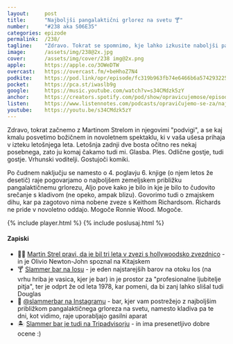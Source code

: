 ```yaml
---
layout: 	post
title:  	"Najboljši pangalaktični grlorez na svetu 🍸"
number: 	"#238 aka S06E35"
categories:	epizode
permalink:	/238/
tagline: 	"Zdravo. Tokrat se spomnimo, kje lahko izkusite naboljši pangalaktični grlorez na svetu. Blizu je, v Grčiji, na otoku Ios, v Slammer baru."
image:		/assets/img/238@2x.jpg
cover:		/assets/img/cover/238 img@2x.png
apple:		https://apple.co/3OWeDTW
overcast:	https://overcast.fm/+beHhoZ7N4
podkite:	https://pod.link/opr/episode/fc319b963fb74e6466b6a5742932258e
pocket:		https://pca.st/iwaslb9g
google:		https://music.youtube.com/watch?v=s34CMdzk5zY
anchor:		https://creators.spotify.com/pod/show/opravicujemose/episodes/Najbolji-pangalaktini-grlorez-na-svetu-e2sc17j
listen:		https://www.listennotes.com/podcasts/opravičujemo-se-za/najboljši-pangalaktični-U7Te89ROpH-/embed/
youtube:	https://youtu.be/s34CMdzk5zY
---
```


Zdravo, tokrat začnemo z Martinom Strelom in njegovimi "podvigi", a se kaj kmalu posvetimo božičnem in novoletnem spektaklu, ki v vaša ušesa prihaja v izteku letošnjega leta. Letošnja zadnji dve bosta očitno res nekaj posebnega, zato ju komaj čakamo tudi mi. Glasba. Ples. Odlične gostje, tudi gostje. Vrhunski voditelji. Gostujoči komiki. 

Po čudnem naključju se namesto o 4. poglavju 6. knjige (o njem letos že desetič) raje pogovarjamo o najboljšem zemeljskem približku pangalaktičnemu grlorezu, Aljo pove kako je bilo in kje je bilo to čudovito srečanje s kladivom (ne opeko, ampak blizu). Govorimo tudi o zmajskem dihu, kar pa zagotovo nima nobene zveze s Keithom Richardsom. Richards ne pride v novoletno oddajo. Mogoče Ronnie Wood. Mogoče. 

{% include player.html %}
{% include poslusaj.html %}

<!--break-->

#### Zapiski

- 🏊‍♂️ [Martin Strel pravi, da je bil tri leta v zvezi s hollywoodsko zvezdnico](https://www.zurnal24.si/magazin/vip/martin-strel-pravi-da-je-bil-tri-leta-v-zvezi-s-to-hollywoodsko-zvezdnico-431201) - in je Olivio 	Newton-John spoznal na Kitajskem 
- 🍸 [Slammer bar na Iosu](https://www.moregreece.com/listing/slammer/) - je eden najstarejših barov na otoku Ios (na vrhu hriba je vasica, kjer je bar) in je prostor za "profesionalne ljubitelje pitja", ter je odprt že od leta 1978, kar pomeni, da bi zanj lahko slišal tudi Douglas 
- 🧯 [@slammerbar na Instagramu](https://www.instagram.com/slammerbariosgr/) - bar, kjer vam postrežejo z najboljšim približkom pangalaktičnega grloreza na svetu, namesto kladiva pa te dni, kot vidimo, raje uporabljajo gasilni aparat 
- 🏝️ [Slammer bar je tudi na Tripadvisorju](https://www.tripadvisor.com/Attraction_Review-g196481-d1990467-Reviews-Slammer_Bar-Ios_Cyclades_South_Aegean.html) - in ima presenetljivo dobre ocene :) 